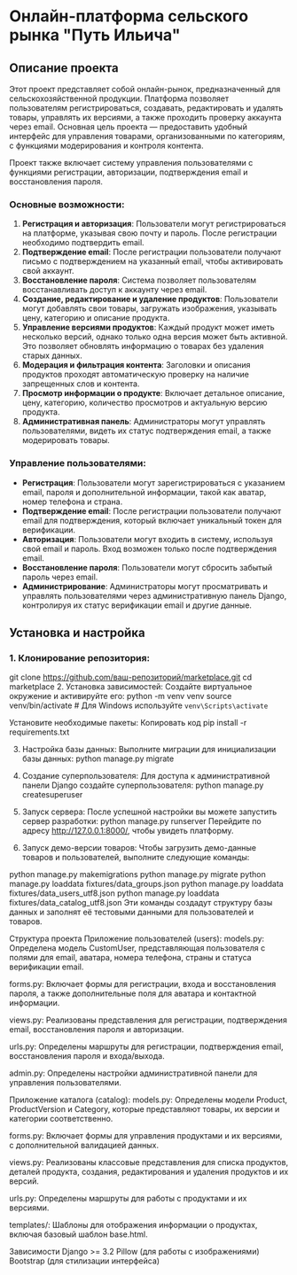 # Онлайн-платформа сельского рынка "Путь Ильича"

## Описание проекта

Этот проект представляет собой онлайн-рынок, предназначенный для 
сельскохозяйственной продукции. Платформа позволяет пользователям регистрироваться,
создавать, редактировать и удалять товары, управлять их версиями, а также проходить
проверку аккаунта через email. Основная цель проекта — предоставить удобный 
интерфейс для управления товарами, организованными по категориям, с функциями 
модерирования и контроля контента. 

Проект также включает систему управления пользователями с функциями регистрации, 
авторизации, подтверждения email и восстановления пароля.

### Основные возможности:

1. **Регистрация и авторизация**: Пользователи могут регистрироваться на 
платформе, указывая свою почту и пароль. После регистрации необходимо подтвердить 
email.
2. **Подтверждение email**: После регистрации пользователи получают письмо с 
подтверждением на указанный email, чтобы активировать свой аккаунт.
3. **Восстановление пароля**: Система позволяет пользователям восстанавливать 
доступ к аккаунту через email.
4. **Создание, редактирование и удаление продуктов**: Пользователи могут добавлять
свои товары, загружать изображения, указывать цену, категорию и описание продукта.
5. **Управление версиями продуктов**: Каждый продукт может иметь несколько версий,
однако только одна версия может быть активной. Это позволяет обновлять информацию 
о товарах без удаления старых данных.
6. **Модерация и фильтрация контента**: Заголовки и описания продуктов проходят 
автоматическую проверку на наличие запрещенных слов и контента.
7. **Просмотр информации о продукте**: Включает детальное описание, цену, 
категорию, количество просмотров и актуальную версию продукта.
8. **Административная панель**: Администраторы могут управлять пользователями, 
видеть их статус подтверждения email, а также модерировать товары.

### Управление пользователями:

- **Регистрация**: Пользователи могут зарегистрироваться с указанием email, 
пароля и дополнительной информации, такой как аватар, номер телефона и страна.
- **Подтверждение email**: После регистрации пользователи получают email для 
подтверждения, который включает уникальный токен для верификации.
- **Авторизация**: Пользователи могут входить в систему, используя свой email и 
пароль. Вход возможен только после подтверждения email.
- **Восстановление пароля**: Пользователи могут сбросить забытый пароль через email.
- **Администрирование**: Администраторы могут просматривать и управлять 
пользователями через административную панель Django, контролируя их статус
верификации email и другие данные.

## Установка и настройка

### 1. Клонирование репозитория:
git clone https://github.com/ваш-репозиторий/marketplace.git
cd marketplace
2. Установка зависимостей:
Создайте виртуальное окружение и активируйте его:
python -m venv venv
source venv/bin/activate  # Для Windows используйте `venv\Scripts\activate`

Установите необходимые пакеты:
Копировать код
pip install -r requirements.txt

3. Настройка базы данных:
Выполните миграции для инициализации базы данных:
python manage.py migrate

4. Создание суперпользователя:
Для доступа к административной панели Django создайте суперпользователя:
python manage.py createsuperuser

5. Запуск сервера:
После успешной настройки вы можете запустить сервер разработки:
python manage.py runserver
Перейдите по адресу http://127.0.0.1:8000/, чтобы увидеть платформу.

6. Запуск демо-версии товаров:
Чтобы загрузить демо-данные товаров и пользователей, выполните следующие команды:

python manage.py makemigrations
python manage.py migrate
python manage.py loaddata fixtures/data_groups.json
python manage.py loaddata fixtures/data_users_utf8.json
python manage.py loaddata fixtures/data_catalog_utf8.json
Эти команды создадут структуру базы данных и заполнят её тестовыми данными для 
пользователей и товаров.



Структура проекта
Приложение пользователей (users):
models.py: Определена модель CustomUser, представляющая пользователя с полями
для email, аватара, номера телефона, страны и статуса верификации email.

forms.py: Включает формы для регистрации, входа и восстановления пароля, а также
дополнительные поля для аватара и контактной информации.

views.py: Реализованы представления для регистрации, подтверждения email, 
восстановления пароля и авторизации.

urls.py: Определены маршруты для регистрации, подтверждения email, восстановления 
пароля и входа/выхода.

admin.py: Определены настройки административной панели для управления 
пользователями.



Приложение каталога (catalog):
models.py: Определены модели Product, ProductVersion и Category, которые 
представляют товары, их версии и категории соответственно.

forms.py: Включает формы для управления продуктами и их версиями, с дополнительной
валидацией данных.

views.py: Реализованы классовые представления для списка продуктов, деталей 
продукта, создания, редактирования и удаления продуктов и их версий.

urls.py: Определены маршруты для работы с продуктами и их версиями.

templates/: Шаблоны для отображения информации о продуктах, включая базовый шаблон
base.html.

Зависимости
Django >= 3.2
Pillow (для работы с изображениями)
Bootstrap (для стилизации интерфейса)